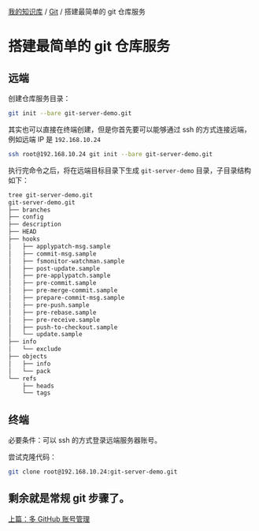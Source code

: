 [我的知识库](../README.md) / [Git](zz_gneratered_mdi.md) / 搭建最简单的 git 仓库服务

# 搭建最简单的 git 仓库服务

## 远端

创建仓库服务目录：

```bash
git init --bare git-server-demo.git
```

其实也可以直接在终端创建，但是你首先要可以能够通过 ssh 的方式连接远端，例如远端 IP 是 `192.168.10.24`

```bash
ssh root@192.168.10.24 git init --bare git-server-demo.git
```

执行完命令之后，将在远端目标目录下生成 `git-server-demo` 目录，子目录结构如下：

```bash
tree git-server-demo.git
git-server-demo.git
├── branches
├── config
├── description
├── HEAD
├── hooks
│   ├── applypatch-msg.sample
│   ├── commit-msg.sample
│   ├── fsmonitor-watchman.sample
│   ├── post-update.sample
│   ├── pre-applypatch.sample
│   ├── pre-commit.sample
│   ├── pre-merge-commit.sample
│   ├── prepare-commit-msg.sample
│   ├── pre-push.sample
│   ├── pre-rebase.sample
│   ├── pre-receive.sample
│   ├── push-to-checkout.sample
│   └── update.sample
├── info
│   └── exclude
├── objects
│   ├── info
│   └── pack
└── refs
    ├── heads
    └── tags
```

## 终端

必要条件：可以 ssh 的方式登录远端服务器账号。

尝试克隆代码：

```bash
git clone root@192.168.10.24:git-server-demo.git
```

剩余就是常规 git 步骤了。
---
[上篇：多 GitHub 账号管理](multi-github-account-management.md)
